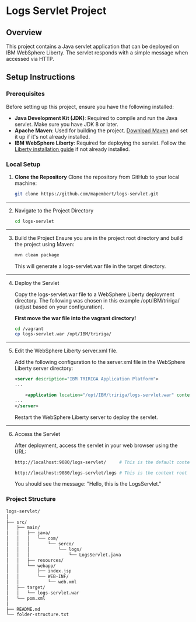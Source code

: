 # Logs Servlet Project

## Overview

This project contains a Java servlet application that can be deployed on IBM WebSphere Liberty. The servlet responds with a simple message when accessed via HTTP.

## Setup Instructions

### Prerequisites

Before setting up this project, ensure you have the following installed:

- **Java Development Kit (JDK)**: Required to compile and run the Java servlet. Make sure you have JDK 8 or later.
- **Apache Maven**: Used for building the project. [Download Maven](https://maven.apache.org/download.cgi) and set it up if it's not already installed.
- **IBM WebSphere Liberty**: Required for deploying the servlet. Follow the [Liberty installation guide](https://www.ibm.com/docs/en/was-liberty) if not already installed.

### Local Setup

1. **Clone the Repository**
   Clone the repository from GitHub to your local machine:
   ```bash
   git clone https://github.com/mapembert/logs-servlet.git
   ```
---
2. Navigate to the Project Directory
    ```bash
    cd logs-servlet
    ```
---
3. Build the Project
    Ensure you are in the project root directory and build the project using Maven:
    ```bash
    mvn clean package
    ```
    This will generate a logs-servlet.war file in the target directory.

---
4. Deploy the Servlet

    Copy the logs-servlet.war file to a WebSphere Liberty deployment directory. The following was chosen in this example /opt/IBM/tririga/ (adjust based on your configuration).

    **First move the war file into the vagrant directory!**

    ```bash
    cd /vagrant
    cp logs-servlet.war /opt/IBM/tririga/
    ```
---
5. Edit the WebSphere Liberty server.xml file.

    Add the following configuration to the server.xml file in the WebSphere Liberty server directory:

    ```xml
    <server description="IBM TRIRIGA Application Platform">
    ...

        <application location="/opt/IBM/tririga/logs-servlet.war" contextRoot="/logs"/>
    ...
    </server>
    ```
    Restart the WebSphere Liberty server to deploy the servlet.
---
6. Access the Servlet

    After deployment, access the servlet in your web browser using the URL:

    ```bash
    http://localhost:9080/logs-servlet/     # This is the default context root

    http://localhost:9080/logs-servlet/logs # This is the context root specified in the server.xml file
    ```

    You should see the message: "Hello, this is the LogsServlet."

### Project Structure
```bash
logs-servlet/
│
├── src/
│   ├── main/
│   │   ├── java/
│   │   │   └── com/
│   │   │       └── serco/
│   │   │           └── logs/
│   │   │               └── LogsServlet.java
│   │   ├── resources/
│   │   └── webapp/
│   │       ├── index.jsp
│   │       └── WEB-INF/
│   │           └── web.xml
│   ├── target/
│   │   └── logs-servlet.war
│   └── pom.xml
│
├── README.md
└── folder-structure.txt
```